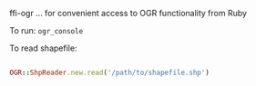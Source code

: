 ffi-ogr
... for convenient access to OGR functionality from Ruby

To run: `ogr_console`

To read shapefile:

```ruby

OGR::ShpReader.new.read('/path/to/shapefile.shp')
